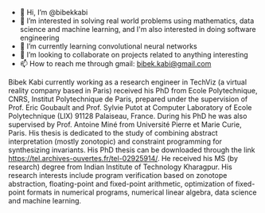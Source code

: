 - 👋 Hi, I’m @bibekkabi
- 👀 I’m interested in solving real world problems using mathematics, data science and machine learning, and I'm also interested in doing software engineering
- 🌱 I’m currently learning convolutional neural networks
- 💞️ I’m looking to collaborate on projects related to anything interesting
- 📫 How to reach me through gmail: bibek.kabi@gmail.com


Bibek Kabi currently working as a research engineer in TechViz (a virtual reality company based in Paris) received his PhD from Ecole Polytechnique, CNRS, Institut Polytechnique de Paris, prepared under the supervision of Prof. Eric Goubault and Prof. Sylvie Putot at Computer Laboratory of Ecole Polytechnique (LIX) 91128 Palaiseau, France. During his PhD he was also supervised by Prof. Antoine Miné from Université Pierre et Marie Curie, Paris. His thesis is dedicated to the study of combining abstract interpretation (mostly zonotopic) and constraint programming for synthesizing invariants. His PhD thesis can be downloaded through the link https://tel.archives-ouvertes.fr/tel-02925914/. He received his MS (by research) degree from Indian Institute of Technology Kharagpur. His research interests include program verification based on zonotope abstraction, floating-point and fixed-point arithmetic, optimization of fixed-point formats in numerical programs, numerical linear algebra, data science and machine learning.

